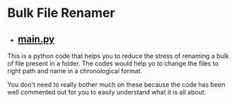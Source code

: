 # Bulk File Renamer

- ## [main.py](https://github.com/chryz-hub/py-projects/blob/master/all-python-codes/bulk-file-renamer/main.py)

This is a python code that helps you to reduce the stress of renaming a bulk of file present in a folder.
The codes would help yo to change the files to right path and name in a chronological format.

You don't need to really bother much on these because the code has been well commented out for you
to easily understand what it is all about.

